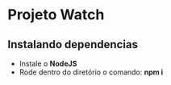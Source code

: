 # Projeto Watch

## Instalando dependencias

<ul>
    <li>Instale o <b>NodeJS</b></li>
    <li>Rode dentro do diretório o comando: <b>npm i</b></li>
</ul>